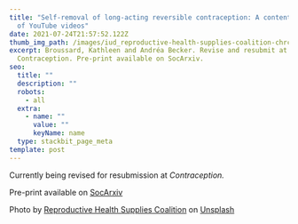 ```yaml
---
title: "Self-removal of long-acting reversible contraception: A content analysis
  of YouTube videos"
date: 2021-07-24T21:57:52.122Z
thumb_img_path: /images/iud_reproductive-health-supplies-coalition-chrchdg2h9e-unsplash.jpg
excerpt: Broussard, Kathleen and Andréa Becker. Revise and resubmit at
  Contraception. Pre-print available on SocArxiv.
seo:
  title: ""
  description: ""
  robots:
    - all
  extra:
    - name: ""
      value: ""
      keyName: name
  type: stackbit_page_meta
template: post
---
```

Currently being revised for resubmission at *Contraception.* 

Pre-print available on [SocArxiv](https://osf.io/preprints/socarxiv/qs6mp/)



Photo by [Reproductive Health Supplies Coalition](https://unsplash.com/@rhsupplies?utm_source=unsplash&utm_medium=referral&utm_content=creditCopyText) on [Unsplash](https://unsplash.com/s/photos/iud?utm_source=unsplash&utm_medium=referral&utm_content=creditCopyText)